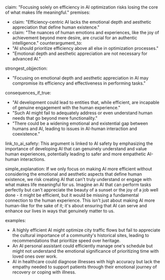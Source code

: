 claim: "Focusing solely on efficiency in AI optimization risks losing the core of what makes life meaningful."
premises:
  - claim: "Efficiency-centric AI lacks the emotional depth and aesthetic appreciation that define human existence."
  - claim: "The nuances of human emotions and experiences, like the joy of achievement beyond mere desire, are crucial for an authentic intelligence."
counterargument_to:
  - "AI should prioritize efficiency above all else in optimization processes."
  - "Emotional depth and aesthetic appreciation are not necessary for advanced AI."

strongest_objjection:
  - "Focusing on emotional depth and aesthetic appreciation in AI may compromise its efficiency and effectiveness in performing tasks."

consequences_if_true:
  - "AI development could lead to entities that, while efficient, are incapable of genuine engagement with the human experience."
  - "Such AI might fail to adequately address or even understand human needs that go beyond mere functionality."
  - "There could be a widening emotional and existential gap between humans and AI, leading to issues in AI-human interaction and coexistence."

link_to_ai_safety: This argument is linked to AI safety by emphasizing the importance of developing AI that can genuinely understand and value human experiences, potentially leading to safer and more empathetic AI-human interactions.

simple_explanation: If we only focus on making AI more efficient without considering the emotional and aesthetic aspects that define human existence, we risk creating AI that can't truly understand or engage with what makes life meaningful for us. Imagine an AI that can perform tasks perfectly but can't appreciate the beauty of a sunset or the joy of a job well done - it might be efficient, but it would be missing a fundamental connection to the human experience. This isn't just about making AI more human-like for the sake of it; it's about ensuring that AI can serve and enhance our lives in ways that genuinely matter to us.

examples:
  - A highly efficient AI might optimize city traffic flows but fail to appreciate the cultural importance of a community's historical sites, leading to recommendations that prioritize speed over heritage.
  - An AI personal assistant could efficiently manage one's schedule but might not understand the emotional significance of prioritizing time with loved ones over work.
  - AI in healthcare could diagnose illnesses with high accuracy but lack the empathy needed to support patients through their emotional journey of recovery or coping with illness.